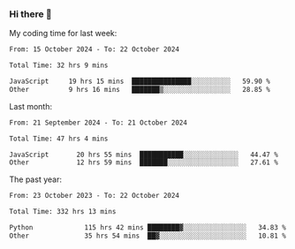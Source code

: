 ### Hi there 👋

My coding time for last week:

<!--START_SECTION:week-->

```txt
From: 15 October 2024 - To: 22 October 2024

Total Time: 32 hrs 9 mins

JavaScript     19 hrs 15 mins  ███████████████░░░░░░░░░░   59.90 %
Other          9 hrs 16 mins   ███████▒░░░░░░░░░░░░░░░░░   28.85 %
```

<!--END_SECTION:week-->

Last month:

<!--START_SECTION:month-->

```txt
From: 21 September 2024 - To: 21 October 2024

Total Time: 47 hrs 4 mins

JavaScript       20 hrs 55 mins  ███████████░░░░░░░░░░░░░░   44.47 %
Other            12 hrs 59 mins  ███████░░░░░░░░░░░░░░░░░░   27.61 %
```

<!--END_SECTION:month-->

The past year:

<!--START_SECTION:year-->

```txt
From: 23 October 2023 - To: 22 October 2024

Total Time: 332 hrs 13 mins

Python             115 hrs 42 mins ████████▓░░░░░░░░░░░░░░░░   34.83 %
Other              35 hrs 54 mins  ██▓░░░░░░░░░░░░░░░░░░░░░░   10.81 %
```

<!--END_SECTION:year-->

